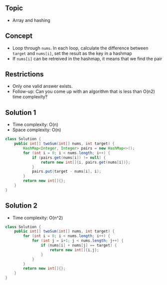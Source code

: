 ## Topic
- Array and hashing

## Concept
- Loop through `nums`. In each loop, calculate the difference between `target` and `nums[i]`, set the result as the key in a hashmap
- If `nums[i]` can be retreived in the hashmap, it means that we find the pair

## Restrictions
- Only one valid answer exists.
- Follow-up: Can you come up with an algorithm that is less than O(n2) time complexity?

## Solution 1
- Time complexity: O(n)
- Space complexity: O(n)
```java
class Solution {
    public int[] twoSum(int[] nums, int target) {
        HashMap<Integer, Integer> pairs = new HashMap<>();
        for (int i = 0; i < nums.length; i++) {
            if (pairs.get(nums[i]) != null) {
                return new int[]{i, pairs.get(nums[i])};
            }
            pairs.put(target - nums[i], i);
        }
        return new int[]{};
    }
}
```

## Solution 2
- Time complexity: O(n^2)
```java
class Solution {
    public int[] twoSum(int[] nums, int target) {
        for (int i = 0; i < nums.length; i++) {
            for (int j = i+1; j < nums.length; j++) {
                if (nums[i] + nums[j] == target) {
                    return new int[]{i,j};
                }
            }
        }
        return new int[]{};
    }
}
```
